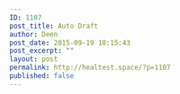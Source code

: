 ```yaml
---
ID: 1107
post_title: Auto Draft
author: Deen
post_date: 2015-09-19 18:15:43
post_excerpt: ""
layout: post
permalink: http://healtest.space/?p=1107
published: false
---
```

